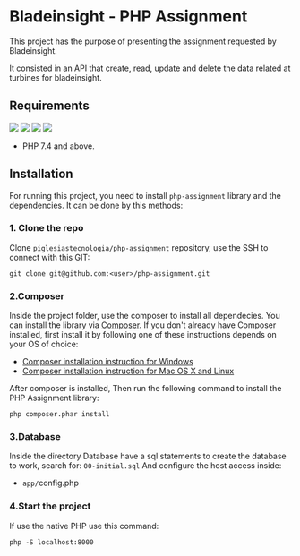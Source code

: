 # Bladeinsight - PHP Assignment

This project has the purpose of presenting the assignment
requested by Bladeinsight. 

It consisted in an API that create, read, update and delete the data related at turbines for bladeinsight.


## Requirements

![](https://img.shields.io/badge/Code-PHP-informational?style=flat&logo=php&logoColor=white&color=purple)
![](https://img.shields.io/badge/Database-MySQL-informational?style=flat&logo=mysql&logoColor=white&color=6aa6f8)
![](https://img.shields.io/badge/Server-Apache-informational?style=flat&logo=apache&logoColor=white&color=red)
![](https://img.shields.io/badge/OS-Mac-informational?style=flat&logo=macos&logoColor=white&color=green)

- PHP 7.4 and above.


## Installation
For running this project, you need to install `php-assignment` library and the dependencies. It can be done by this methods:


### 1. Clone the repo

Clone `piglesiastecnologia/php-assignment` repository, use the SSH to connect with this GIT:

```
git clone git@github.com:<user>/php-assignment.git
```

### 2.Composer

Inside the project folder, use the composer to install all dependecies.
You can install the library via [Composer](https://getcomposer.org/). If you don't already have Composer installed, first install it by following one of these instructions depends on your OS of choice:
* [Composer installation instruction for Windows](https://getcomposer.org/doc/00-intro.md#installation-windows)
* [Composer installation instruction for Mac OS X and Linux](https://getcomposer.org/doc/00-intro.md#installation-linux-unix-osx)

After composer is installed, Then run the following command to install the PHP Assignment library:

```
php composer.phar install
```

### 3.Database

Inside the directory Database have a sql statements to create the database to work, search for: `00-initial.sql`
And configure the host access inside:
- `app/`config.php

### 4.Start the project

If use the native PHP use this command:
```
php -S localhost:8000
```
